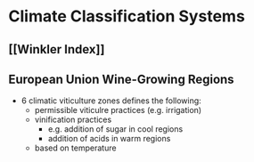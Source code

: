 # Climate Classification Systems
## [[Winkler Index]]
## European Union Wine-Growing Regions
- 6 climatic viticulture zones defines the following:
	- permissible viticulre practices (e.g. irrigation)
	- vinification practices
		- e.g. addition of sugar in cool regions
		- addition of acids in warm regions
	- based on temperature
